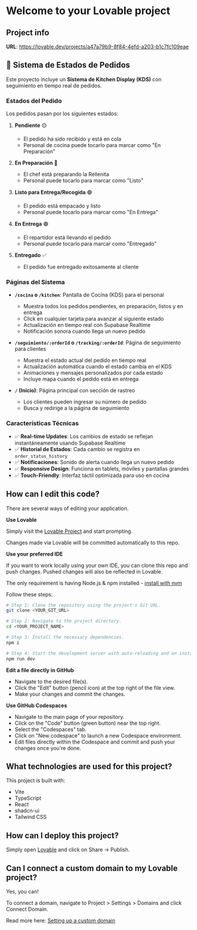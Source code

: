 # Welcome to your Lovable project

## Project info

**URL**: https://lovable.dev/projects/a47a79b9-8f84-4efd-a203-b1c7fc109eae

## 🍪 Sistema de Estados de Pedidos

Este proyecto incluye un **Sistema de Kitchen Display (KDS)** con seguimiento en tiempo real de pedidos.

### Estados del Pedido

Los pedidos pasan por los siguientes estados:

1. **Pendiente** 🟡
   - El pedido ha sido recibido y está en cola
   - Personal de cocina puede tocarlo para marcar como "En Preparación"

2. **En Preparación** 🔵
   - El chef está preparando la Rellenita
   - Personal puede tocarlo para marcar como "Listo"

3. **Listo para Entrega/Recogida** 🟢
   - El pedido está empacado y listo
   - Personal puede tocarlo para marcar como "En Entrega"

4. **En Entrega** 🟣
   - El repartidor está llevando el pedido
   - Personal puede tocarlo para marcar como "Entregado"

5. **Entregado** ✅
   - El pedido fue entregado exitosamente al cliente

### Páginas del Sistema

- **`/cocina` o `/kitchen`**: Pantalla de Cocina (KDS) para el personal
  - Muestra todos los pedidos pendientes, en preparación, listos y en entrega
  - Click en cualquier tarjeta para avanzar al siguiente estado
  - Actualización en tiempo real con Supabase Realtime
  - Notificación sonora cuando llega un nuevo pedido

- **`/seguimiento/:orderId` o `/tracking/:orderId`**: Página de seguimiento para clientes
  - Muestra el estado actual del pedido en tiempo real
  - Actualización automática cuando el estado cambia en el KDS
  - Animaciones y mensajes personalizados por cada estado
  - Incluye mapa cuando el pedido está en entrega

- **`/` (Inicio)**: Página principal con sección de rastreo
  - Los clientes pueden ingresar su número de pedido
  - Busca y redirige a la página de seguimiento

### Características Técnicas

- ✅ **Real-time Updates**: Los cambios de estado se reflejan instantáneamente usando Supabase Realtime
- ✅ **Historial de Estados**: Cada cambio se registra en `order_status_history`
- ✅ **Notificaciones**: Sonido de alerta cuando llega un nuevo pedido
- ✅ **Responsive Design**: Funciona en tablets, móviles y pantallas grandes
- ✅ **Touch-Friendly**: Interfaz táctil optimizada para uso en cocina

## How can I edit this code?

There are several ways of editing your application.

**Use Lovable**

Simply visit the [Lovable Project](https://lovable.dev/projects/a47a79b9-8f84-4efd-a203-b1c7fc109eae) and start prompting.

Changes made via Lovable will be committed automatically to this repo.

**Use your preferred IDE**

If you want to work locally using your own IDE, you can clone this repo and push changes. Pushed changes will also be reflected in Lovable.

The only requirement is having Node.js & npm installed - [install with nvm](https://github.com/nvm-sh/nvm#installing-and-updating)

Follow these steps:

```sh
# Step 1: Clone the repository using the project's Git URL.
git clone <YOUR_GIT_URL>

# Step 2: Navigate to the project directory.
cd <YOUR_PROJECT_NAME>

# Step 3: Install the necessary dependencies.
npm i

# Step 4: Start the development server with auto-reloading and an instant preview.
npm run dev
```

**Edit a file directly in GitHub**

- Navigate to the desired file(s).
- Click the "Edit" button (pencil icon) at the top right of the file view.
- Make your changes and commit the changes.

**Use GitHub Codespaces**

- Navigate to the main page of your repository.
- Click on the "Code" button (green button) near the top right.
- Select the "Codespaces" tab.
- Click on "New codespace" to launch a new Codespace environment.
- Edit files directly within the Codespace and commit and push your changes once you're done.

## What technologies are used for this project?

This project is built with:

- Vite
- TypeScript
- React
- shadcn-ui
- Tailwind CSS

## How can I deploy this project?

Simply open [Lovable](https://lovable.dev/projects/a47a79b9-8f84-4efd-a203-b1c7fc109eae) and click on Share -> Publish.

## Can I connect a custom domain to my Lovable project?

Yes, you can!

To connect a domain, navigate to Project > Settings > Domains and click Connect Domain.

Read more here: [Setting up a custom domain](https://docs.lovable.dev/features/custom-domain#custom-domain)
